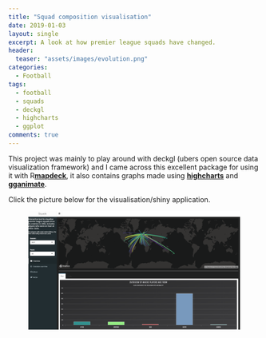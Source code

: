 ```yaml
---
title: "Squad composition visualisation"
date: 2019-01-03
layout: single
excerpt: A look at how premier league squads have changed.
header:
  teaser: "assets/images/evolution.png"
categories:
  - Football
tags:
  - football
  - squads
  - deckgl
  - highcharts
  - ggplot
comments: true
---
```


This project was mainly to play around with deckgl (ubers open source data visualization framework) and I came across this excellent package for using it with R[**mapdeck**](https://github.com/SymbolixAU/mapdeck), it also contains graphs made using [**highcharts**](http://jkunst.com/highcharter/) and [**gganimate**](https://github.com/thomasp85/gganimate).

Click the picture below for the visualisation/shiny application.


<figure class='centre'>
	<a href="https://markclare1992.xyz/shiny/Shiny.Apps/squad-app/"><img src="/assets/images/squad-app.png"></a>
</figure>
